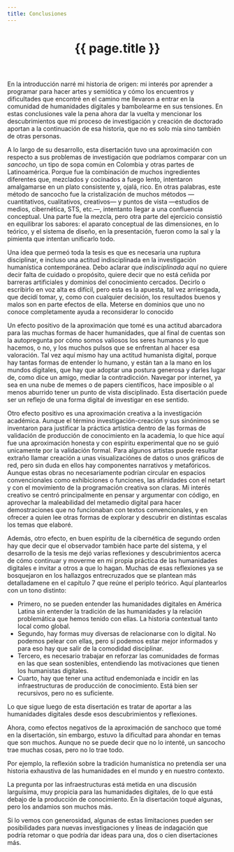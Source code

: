 ```yaml
---
title: Conclusiones
---
```


<a id="conclusiones-chapter"></a>
<header class="chapter-headers">
  <h1 number="8">{{ page.title }}</h1>
</header>

En la introducción narré mi historia de origen: mi interés por aprender a programar para hacer artes y semiótica y cómo los encuentros y dificultades que encontré en el camino me llevaron a entrar en la comunidad de humanidades digitales y bambolearme en sus tensiones. En estas conclusiones vale la pena ahora dar la vuelta y mencionar los descubrimientos que mi proceso de investigación y creación de doctorado aportan a la continuación de esa historia, que no es solo mía sino también de otras personas.

A lo largo de su desarrollo, esta disertación tuvo una aproximación con respecto a sus problemas de investigación que podríamos comparar con un *sancocho*, un tipo de sopa común en Colombia y otras partes de Latinoamérica. Porque fue la combinación de muchos ingredientes diferentes que, mezclados y cocinados a fuego lento, intentaron amalgamarse en un plato consistente y, ojalá, rico. En otras palabras, este método de sancocho fue la cristalización de muchos métodos —cuantitativos, cualitativos, creativos— y puntos de vista —estudios de medios, cibernética, STS, etc.—, intentanto llegar a una confluencia conceptual. Una parte fue la mezcla, pero otra parte del ejercicio consistió en equilibrar los sabores: el aparato conceptual de las dimensiones, en lo teórico, y el sistema de diseño, en la presentación, fueron como la sal y la pimienta que intentan unificarlo todo.

Una idea que permeó toda la tesis es que es necesaria una ruptura disciplinar, e incluso una actitud indisciplinada en la investigación humanística contemporánea. Debo aclarar que *indisciplinada* aquí no quiere decir falta de cuidado o propósito, quiere decir que no está ceñida por barreras artificiales y dominios del conocimiento cercados. Decirlo o escribirlo en voz alta es difícil, pero esta es la apuesta, tal vez arriesgada, que decidí tomar, y, como con cualquier decisión, los resultados buenos y malos son en parte efectos de ella. Meterse en dominios que uno no conoce completamente ayuda a reconsiderar lo conocido 

Un efecto positivo de la aproximación que tomé es una actitud abarcadora para las muchas formas de hacer humanidades, que al final de cuentas son la autopregunta por cómo somos valiosos los seres humanos y lo que hacemos, o no, y los muchos pulsos que se enfrentan al hacer esa valoración. Tal vez aquí mismo hay una actitud humanista digital, porque hay tantas formas de entender lo humano, y están tan a la mano en los mundos digitales, que hay que adoptar una postura generosa y darles lugar de, como dice un amigo, mediar la contradicción. Navegar por internet, ya sea en una nube de memes o de papers científicos, hace imposible o al menos aburrido tener un punto de vista disciplinado. Esta disertación puede ser un reflejo de una forma digital de investigar en ese sentido.

Otro efecto positivo es una aproximación creativa a la investigación académica. Aunque el término investigación-creación y sus sinónimos se inventaron para justificar la práctica artística dentro de las formas de validación de producción de conocimiento en la academia, lo que hice aquí fue una aproximación honesta y con espíritu experimental que no se guió unicamente por la validación formal. Para algunos artistas puede resultar extraño llamar creación a unas visualizaciónes de datos o unos gráficos de red, pero sin duda en ellos hay componentes narrativos y metafóricos. Aunque estas obras no necesariamente podrían circular en espacios convencionales como exhibiciones o funciones, las afinidades con el netart y con el movimiento de la programación creativa son claras. Mi interés creativo se centró principalmente en pensar y argumentar con código, en aprovechar la maleabilidad del metamedio digital para hacer demostraciones que no funcionaban con textos convencionales, y en ofrecer a quien lee otras formas de explorar y descubrir en distintas escalas los temas que elaboré.

Además, otro efecto, en buen espíritu de la cibernética de segundo orden hay que decir que el observador también hace parte del sistema, y el desarrollo de la tesis me dejó varias reflexiones y descubrimientos acerca de cómo continuar y moverme en mi propia práctica de las humanidades digitales e invitar a otros a que lo hagan. Muchas de esas reflexiones ya se bosquejaron en los hallazgos entrecruzados que se plantean más detalladamene en el capítulo 7 que reúne el periplo teórico. Aquí plantearlos con un tono distinto:

- Primero, no se pueden entender las humanidades digitales en América Latina sin entender la tradición de las humanidades y la relación problemática que hemos tenido con ellas. La historia contextual tanto local como global.
- Segundo, hay formas muy diversas de relacionarse con lo digital. No podemos pelear con ellas, pero sí podemos estar mejor informados y para eso hay que salir de la comodidad disciplinar.
- Tercero, es necesario trabajar en reforzar las comunidades de formas en las que sean sostenibles, entendiendo las motivaciones que tienen los humanistas digitales.
- Cuarto, hay que tener una actitud endemoniada e incidir en las infraestructuras de producción de conocimiento. Está bien ser recursivos, pero no es suficiente.

Lo que sigue luego de esta disertación es tratar de aportar a las humanidades digitales desde esos descubrimientos y reflexiones.

Ahora, como efectos negativos de la aproximación de sanchoco que tomé en la disertación, sin embargo, estuvo la dificultad para ahondar en temas que son muchos. Aunque no se puede decir que no lo intenté, un sancocho trae muchas cosas, pero no lo trae todo.

Por ejemplo, la reflexión sobre la tradición humanística no pretendía ser una historia exhaustiva de las humanidades en el mundo y en nuestro contexto.

La pregunta por las infraestructuras está metida en una discusión larguísima, muy propicia para las humanidades digitales, de lo que está debajo de la producción de conocimiento. En la disertación toqué algunas, pero los andamios son muchos más.

Si lo vemos con generosidad, algunas de estas limitaciones pueden ser posibilidades para nuevas investigaciones y líneas de indagación que podría retomar o que podría dar ideas para una, dos o cien disertaciones más.